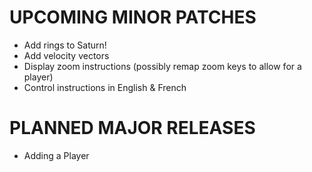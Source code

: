 # UPCOMING MINOR PATCHES
- Add rings to Saturn!
- Add velocity vectors
- Display zoom instructions (possibly remap zoom keys to allow for a player)
- Control instructions in English & French

# PLANNED MAJOR RELEASES
- Adding a Player


